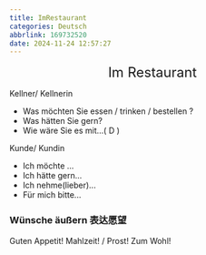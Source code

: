 ```yaml
---
title: ImRestaurant
categories: Deutsch
abbrlink: 169732520
date: 2024-11-24 12:57:27
---
```


<center><font size=5>Im Restaurant</font></center>

Kellner/ Kellnerin

- Was möchten Sie essen / trinken / bestellen ?
- Was hätten Sie gern?
- Wie wäre Sie es mit...( D )

Kunde/ Kundin

- Ich möchte ...
- Ich hätte gern...
- Ich nehme(lieber)...
- Für mich bitte...

### Wünsche äußern 表达愿望

Guten Appetit! Mahlzeit! / Prost! Zum Wohl!

